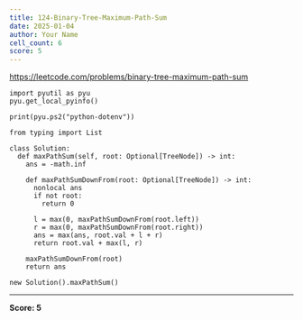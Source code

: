 ```yaml
---
title: 124-Binary-Tree-Maximum-Path-Sum
date: 2025-01-04
author: Your Name
cell_count: 6
score: 5
---
```


https://leetcode.com/problems/binary-tree-maximum-path-sum


```
import pyutil as pyu
pyu.get_local_pyinfo()
```


```
print(pyu.ps2("python-dotenv"))
```


```
from typing import List
```


```
class Solution:
  def maxPathSum(self, root: Optional[TreeNode]) -> int:
    ans = -math.inf

    def maxPathSumDownFrom(root: Optional[TreeNode]) -> int:
      nonlocal ans
      if not root:
        return 0

      l = max(0, maxPathSumDownFrom(root.left))
      r = max(0, maxPathSumDownFrom(root.right))
      ans = max(ans, root.val + l + r)
      return root.val + max(l, r)

    maxPathSumDownFrom(root)
    return ans
```


```
new Solution().maxPathSum()
```


---
**Score: 5**